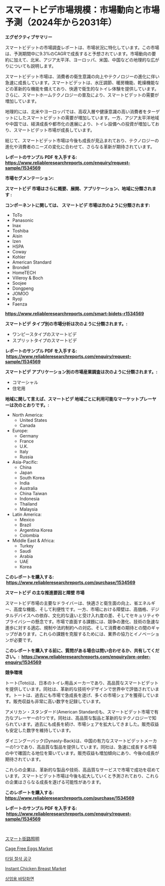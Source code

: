 <p><h1>スマートビデ市場規模：市場動向と市場予測（2024年から2031年）</h1></p><p><strong>エグゼクティブサマリー</strong></p>
<p><p>スマートビデットの市場調査レポートは、市場状況に特化しています。この市場は、予測期間中に9.3%のCAGRで成長すると予想されています。市場動向の要約に加えて、北米、アジア太平洋、ヨーロッパ、米国、中国などの地理的な広がりについても説明します。</p><p>スマートビデット市場は、消費者の衛生意識の向上やテクノロジーの進化に伴い急速に成長しています。スマートビデットは、水圧調節、暖房機能、乾燥機能などの革新的な機能を備えており、快適で衛生的なトイレ体験を提供しています。さらに、スマートホームテクノロジーの普及により、スマートビデットの需要が増加しています。</p><p>地理的には、北米やヨーロッパでは、高収入層や健康意識の高い消費者をターゲットにしたスマートビデットの需要が増加しています。一方、アジア太平洋地域や中国では、経済成長や都市化の進展により、トイレ設備への投資が増加しており、スマートビデット市場が成長しています。</p><p>総じて、スマートビデット市場は今後も成長が見込まれており、テクノロジーの進化や消費者のニーズの変化に合わせて、さらなる革新が期待されています。</p></p>
<p><strong>レポートのサンプル PDF を入手する: <a href="https://www.reliableresearchreports.com/enquiry/request-sample/1534569">https://www.reliableresearchreports.com/enquiry/request-sample/1534569</a></strong></p>
<p><strong>市場セグメンテーション:</strong></p>
<p><strong> スマートビデ 市場はさらに概要、展開、アプリケーション、地域に分類されます :</strong></p>
<p><strong>コンポーネントに関しては、 スマートビデ 市場は次のように分類されます: &nbsp;</strong></p>
<p><ul><li>ToTo</li><li>Panasonic</li><li>Inax</li><li>Toshiba</li><li>Aisin</li><li>Izen</li><li>HSPA</li><li>Coway</li><li>Kohler</li><li>American Standard</li><li>Brondell</li><li>HomeTECH</li><li>Villeroy & Boch</li><li>Soojee</li><li>Dongpeng</li><li>JOMOO</li><li>Ryoji</li><li>Faenza</li></ul></p>
<p><strong><a href="https://www.reliableresearchreports.com/smart-bidets-r1534569">https://www.reliableresearchreports.com/smart-bidets-r1534569</a></strong></p>
<p><strong> スマートビデ タイプ別の市場分析は次のように分類されます。:</strong></p>
<p><ul><li>ワンピースタイプのスマートビデ</li><li>スプリットタイプのスマートビデ</li></ul></p>
<p><strong>レポートのサンプル PDF を入手する: &nbsp;<a href="https://www.reliableresearchreports.com/enquiry/request-sample/1534569">https://www.reliableresearchreports.com/enquiry/request-sample/1534569</a></strong></p>
<p><strong> スマートビデ アプリケーション別の市場産業調査は次のように分類されます。:</strong></p>
<p><ul><li>コマーシャル</li><li>住宅用</li></ul></p>
<p><strong>地域に関して言えば、スマートビデ 地域ごとに利用可能なマーケットプレーヤーは次のとおりです。:</strong></p>
<p><ul>
    <li>
        North America:
        <ul>
            <li>United States</li>
            <li>Canada</li>
        </ul>
    </li>
    <li>
        Europe:
        <ul>
            <li>Germany</li>
            <li>France</li>
            <li>U.K.</li>
            <li>Italy</li>
            <li>Russia</li>
        </ul>
    </li>
    <li>
        Asia-Pacific:
        <ul>
            <li>China</li>
            <li>Japan</li>
            <li>South Korea</li>
            <li>India</li>
            <li>Australia</li>
            <li>China Taiwan</li>
            <li>Indonesia</li>
            <li>Thailand</li>
            <li>Malaysia</li>
        </ul>
    </li>
    <li>
        Latin America:
        <ul>
            <li>Mexico</li>
            <li>Brazil</li>
            <li>Argentina Korea</li>
            <li>Colombia</li>
        </ul>
    </li>
    <li>
        Middle East & Africa:
        <ul>
            <li>Turkey</li>
            <li>Saudi</li>
            <li>Arabia</li>
            <li>UAE</li>
            <li>Korea</li>
        </ul>
    </li>
    </ul></p>
<p><strong>このレポートを購入する: &nbsp;<a href="https://www.reliableresearchreports.com/purchase/1534569">https://www.reliableresearchreports.com/purchase/1534569</a></strong></p>
<p><strong>スマートビデ の主な推進要因と障壁 市場</strong></p>
<p><p>スマートビデ市場の主要なドライバーは、快適さと衛生面の向上、省エネルギー、高度な機能、そして利便性です。一方、市場における障壁は、高価格、デジタルデバイスへの依存、文化的な違いと受け入れ度の差、そしてセキュリティやプライバシーの懸念です。市場で直面する課題には、競争の激化、技術の急速な進歩に対する適応、規制や法的制約への対応、そして消費者の期待との間のギャップがあります。これらの課題を克服するためには、業界の協力とイノベーションが必要です。</p></p>
<p><strong>このレポートを購入する前に、質問がある場合は問い合わせるか、共有してください。:&nbsp; <a href="https://www.reliableresearchreports.com/enquiry/pre-order-enquiry/1534569">https://www.reliableresearchreports.com/enquiry/pre-order-enquiry/1534569</a></strong></p>
<p><strong>競争環境</strong></p>
<p><p>トート(Toto)は、日本のトイレ用品メーカーであり、高品質なスマートビデットを提供しています。同社は、革新的な技術やデザインで世界中で評価されています。トートは、過去にも市場で急成長を遂げ、多くの市場シェアを獲得しています。販売収益も非常に高い数字を記録しています。</p><p>アメリカン・スタンダード(American Standard)も、スマートビデット市場で有力なプレーヤーの1つです。同社は、高品質な製品と革新的なテクノロジーで知られています。過去にも成長を続け、市場シェアを拡大してきました。販売収益も安定した数字を維持しています。</p><p>ダイニングーバック(Dynasty-Back)は、中国の有力なスマートビデットメーカーの1つであり、高品質な製品を提供しています。同社は、急速に成長する市場の中で確固たる地位を築いています。販売収益も増加傾向にあり、今後の成長が期待されています。</p><p>これらの企業は、革新的な製品や技術、高品質なサービスで市場で成功を収めています。スマートビデット市場は今後も拡大していくと予測されており、これらの企業はさらなる成長を遂げる可能性があります。</p></p>
<p><strong>このレポートを購入する: &nbsp; <a href="https://www.reliableresearchreports.com/purchase/1534569">https://www.reliableresearchreports.com/purchase/1534569</a></strong></p>
<p><strong>レポートのサンプル PDF を入手する: &nbsp;<a href="https://www.reliableresearchreports.com/enquiry/request-sample/1534569">https://www.reliableresearchreports.com/enquiry/request-sample/1534569</a></strong><strong></strong></p>
<p>&nbsp;</p>
<p><p><a href="https://github.com/DonaldShaw1965/Market-Research-Report-List-1/blob/main/567194718033.md">スマート街路照明</a></p><p><a href="https://github.com/luckyshygirl/Market-Research-Report-List-4/blob/main/cage-free-eggs-market.md">Cage Free Eggs Market</a></p><p><a href="https://github.com/JackieFauhey9089475/Market-Research-Report-List-1/blob/main/323120716392.md">타일 절삭 공구</a></p><p><a href="https://github.com/vimar16th/Market-Research-Report-List-4/blob/main/instant-chicken-breast-market.md">Instant Chicken Breast Market</a></p><p><a href="https://github.com/sougarounis/Market-Research-Report-List-3/blob/main/831778116393.md">상업용 바탕화면</a></p></p>